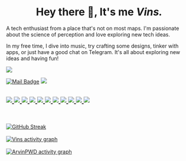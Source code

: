 <h1 align="center">Hey there &#x1F44B;, It's me <i>Vins.</i></h1>
A tech enthusiast from a place that's not on most maps. I'm passionate about the science of perception and love exploring new tech ideas.

In my free time, I dive into music, try crafting some designs, tinker with apps, or just have a good chat on Telegram. It's all about exploring new ideas and having fun!

<img src="https://visitcountpro.netlify.app/api?id=ArvinPWD&label=Profile%20Views&icon=6&color=0&pretty=true">

<a href="mailto:contact@VinsPWD.eu.org"><img src="https://ziadoua.github.io/m3-Markdown-Badges/badges/Mail/mail3.svg" alt="Mail Badge"></a> <a href="https://VinsPWD.t.me"><img src="https://ziadoua.github.io/m3-Markdown-Badges/badges/Telegram/telegram2.svg"></a> <a href="https://akuamods.t.me">

<img src="https://ziadoua.github.io/m3-Markdown-Badges/badges/Linux/linux3.svg"> <img src="https://ziadoua.github.io/m3-Markdown-Badges/badges/Android/android3.svg"> <img src="https://ziadoua.github.io/m3-Markdown-Badges/badges/Fedora/fedora2.svg"> <img src="https://ziadoua.github.io/m3-Markdown-Badges/badges/Windows11/windows112.svg"> <img src="https://ziadoua.github.io/m3-Markdown-Badges/badges/Webstorm/webstorm2.svg"> <img src="https://ziadoua.github.io/m3-Markdown-Badges/badges/Git/git2.svg"> <img src="https://ziadoua.github.io/m3-Markdown-Badges/badges/VisualStudioCode/visualstudiocode3.svg"> <img src="https://ziadoua.github.io/m3-Markdown-Badges/badges/Figma/figma2.svg"> <img src="https://ziadoua.github.io/m3-Markdown-Badges/badges/Firefox/firefox3.svg"> <img src="https://ziadoua.github.io/m3-Markdown-Badges/badges/NodeJS/nodejs3.svg"> <img src="https://ziadoua.github.io/m3-Markdown-Badges/badges/Notion/notion2.svg">
<br/>
----
  <br/><br/>
  <img src="https://streak-stats-azure.vercel.app/?user=ArvinPWD&theme=catppuccin-mocha&hide_border=true&border_radius=10&short_numbers=true&date_format=M%20j%5B%2C%20Y%5D&card_width=525&stroke=17EBCC&fire=C691EB" alt="GitHub Streak" />
  <br/><br/>
  <img src="https://github-readme-activity-graph.vercel.app/graph?username=Mavins&bg_color=1e1e2e&color=b4befe&line=94e2d5&point=cba6f7&area=true&hide_border=true&radius=16" alt="Vins activity graph" />
  <br/><br/>
  <img src="https://github-readme-activity-graph.vercel.app/graph?username=ArvinPWD&bg_color=1e1e2e&color=b4befe&line=94e2d5&point=cba6f7&area=true&hide_border=true&radius=16" alt="ArvinPWD activity graph" />
